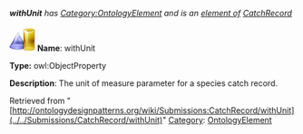___withUnit__ has [Category:OntologyElement](../../Category/OntologyElement "Category:OntologyElement") and is an [element of](../../Property/ElementOf "Property:ElementOf") [CatchRecord](../../Submissions/CatchRecord "Submissions:CatchRecord")_


  




[![ObjectProperty](../../images/thumb/c/c3/ObjectProperty.gif/45px-ObjectProperty.gif)](../../Image/ObjectProperty.gif "ObjectProperty")
__Name__: withUnit 


__Type:__ owl:ObjectProperty 


__Description__: The unit of measure parameter for a species catch record. 





Retrieved from "[http://ontologydesignpatterns.org/wiki/Submissions:CatchRecord/withUnit](../../Submissions/CatchRecord/withUnit)"
 [Category](http://ontologydesignpatterns.org/wiki/Special:Categories "Special:Categories"): [OntologyElement](../../Category/OntologyElement "Category:OntologyElement")